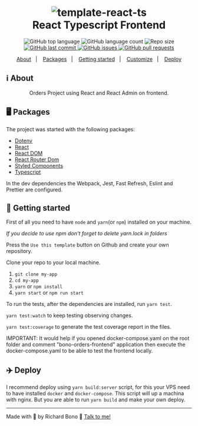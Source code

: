 <h1 align="center">
    <img alt="template-react-ts" src="https://res.cloudinary.com/zagatti/image/upload/v1595947810/readme/react-ts-template/Al9qmDn_j0eiug.png" />
    <br>
   React Typescript Frontend
</h1>

<p align="center">
  <img alt="GitHub top language" src="https://img.shields.io/github/languages/top/richiebono/orders-frontend?style=plastic">

  <img alt="GitHub language count" src="https://img.shields.io/github/languages/count/richiebono/orders-frontend?style=plastic">

  <img alt="Repo size" src="https://img.shields.io/github/repo-size/richiebono/orders-frontend?style=plastic">

  <a href="https://github.com/richiebono/orders-frontend/commits/main">
    <img alt="GitHub last commit" src="https://img.shields.io/github/last-commit/richiebono/orders-frontend?style=plastic">
  </a>

  <a href="https://github.com/richiebono/orders-frontend/issues">
    <img alt="GitHub issues" src="https://img.shields.io/github/issues/richiebono/orders-frontend?style=plastic">
  </a>

  <a href="https://github.com/richiebono/orders-frontend/pulls">
    <img alt="GitHub pull requests" src="https://img.shields.io/github/issues-pr/richiebono/orders-frontend?style=plastic">
  </a>
</p>

<p align="center">
  <a href="#ℹ%EF%B8%8F-about">About</a>&nbsp;&nbsp;&nbsp;|&nbsp;&nbsp;&nbsp;
  <a href="#-packages">Packages</a>&nbsp;&nbsp;&nbsp;|&nbsp;&nbsp;&nbsp;
  <a href="#-getting-started">Getting started</a>&nbsp;&nbsp;&nbsp;|&nbsp;&nbsp;&nbsp;
  <a href="#%EF%B8%8F-customize">Customize</a>&nbsp;&nbsp;&nbsp;|&nbsp;&nbsp;&nbsp;
  <a href="#-deploy">Deploy</a>
</p>

## ℹ️ About

<div align="center">

  <p align="center">
    Orders Project using React and React Admin on frontend.
  </p>

</div>

## 🖥 Packages

The project was started with the following packages:

- [Dotenv](http://npmjs.com/package/dotenv)
- [React](https://pt-br.reactjs.org/)
- [React DOM](https://pt-br.reactjs.org/docs/react-dom.html)
- [React Router Dom](https://reacttraining.com/react-router/web/)
- [Styled Components](https://styled-components.com/)
- [Typescript](https://www.typescriptlang.org/)

In the dev dependencies the Webpack, Jest, Fast Refresh, Eslint and Prettier are configured.

## 🚀 Getting started

First of all you need to have `node` and `yarn`(or `npm`) installed on your machine.

_If you decide to use npm don't forget to delete yarn.lock in folders_

Press the `Use this template` button on Github and create your own repository.

Clone your repo to your local machine.

1. `git clone my-app`
2. `cd my-app`
3. `yarn` or `npm install`
4. `yarn start` or `npm run start`

To run the tests, after the dependencies are installed, run `yarn test`.

`yarn test:watch` to keep testing observing changes.

`yarn test:coverage` to generate the test coverage report in the files.

IMPORTANT: It would help if you opened docker-compose.yaml on the root folder and comment "bono-orders-frontend" application then execute the docker-compose.yaml to be able to test the frontend locally.

## ✈️ Deploy

I recommend deploy using `yarn build:server` script, for this your VPS need to
have installed `docker` and `docker-compose`. This script will up a machina with
nginx. But you are able to run `yarn build` and make your own deploy.

---

Made with 💟 by Richard Bono 👋 [Talk to me!](https://www.linkedin.com/in/richard-bono-75418818/)
